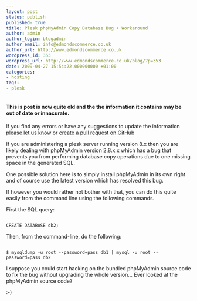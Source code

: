 ```yaml
---
layout: post
status: publish
published: true
title: Plesk phpMyAdmin Copy Database Bug + Workaround
author: admin
author_login: blogadmin
author_email: info@edmondscommerce.co.uk
author_url: http://www.edmondscommerce.co.uk
wordpress_id: 353
wordpress_url: http://www.edmondscommerce.co.uk/blog/?p=353
date: 2009-04-27 15:54:22.000000000 +01:00
categories:
- hosting
tags:
- plesk
---
```

<div class="oldpost"><h4>This is post is now quite old and the the information it contains may be out of date or innacurate.</h4>
<p>
If you find any errors or have any suggestions to update the information <a href="http://edmondscommerce.github.io/contact-us/index.html">please let us know</a>
or <a href="https://github.com/edmondscommerce/edmondscommerce.github.io">create a pull request on GitHub</a>
</p>
</div>
If you are administering a plesk server running version 8.x then you are likely dealing with phpMyAdmin version 2.8.x.x which has a bug that prevents you from performing database copy operations due to one missing space in the generated SQL.

One possible solution here is to simply install phpMyAdmin in its own right and of course use the latest version which has resolved this bug.

If however you would rather not bother with that, you can do this quite easily from the command line using the following commands.

First the SQL query:
```

CREATE DATABASE db2;

```

Then, from the command-line, do the following:
```

$ mysqldump -u root --password=pass db1 | mysql -u root --password=pass db2

```

I suppose you could start hacking on the bundled phpMyAdmin source code to fix the bug without upgrading the whole version... Ever looked at the phpMyAdmin source code? 

:-) 
